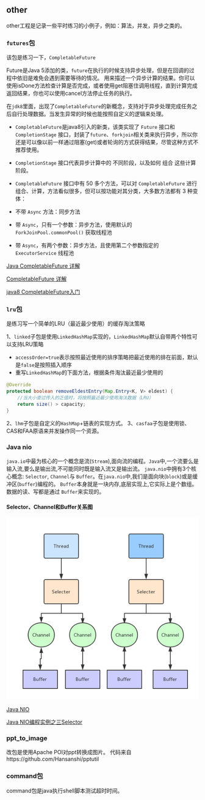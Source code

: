 ## other
other工程是记录一些平时练习的小例子，例如：算法，并发，异步之类的。
### `futures`包
该包是练习一下，`CompletableFuture`

Future是Java 5添加的类，`future`在执行的时候支持异步处理，但是在回调的过程中依旧是难免会遇到需要等待的情况。
用来描述一个异步计算的结果。你可以使用isDone方法检查计算是否完成，或者使用get阻塞住调用线程，直到计算完成返回结果，你也可以使用cancel方法停止任务的执行。

在`jdk8`里面，出现了`CompletableFuture`的新概念，支持对于异步处理完成任务之后自行处理数据。当发生异常的时候也能按照自定义的逻辑来处理。

* `CompletableFuture`是java8引入的新类，该类实现了 `Future` 接口和 `CompletionStage` 接口，封装了`future`、`forkjoin`相关类来执行异步，所以你还是可以像以前一样通过阻塞(get)或者轮询的方式获得结果，尽管这种方式不推荐使用。
* `CompletionStage` 接口代表异步计算中的 不同阶段，以及如何 组合 这些计算阶段。
* `CompletableFuture` 接口中有 50 多个方法，可以对 `CompletableFuture` 进行组合、计算，方法看似很多，但可以按功能对其分类，大多数方法都有 3 种变体：

* 不带 `Async` 方法：同步方法
* 带 `Async`，只有一个参数：异步方法，使用默认的 `ForkJoinPool.commonPool()` 获取线程池
* 带 `Async`，有两个参数：异步方法，且使用第二个参数指定的 `ExecutorService` 线程池

[Java CompletableFuture 详解](https://colobu.com/2016/02/29/Java-CompletableFuture/)

[CompletableFuture 详解](https://www.jianshu.com/p/6f3ee90ab7d3)

[java8 CompletableFuture入门](https://juejin.im/post/5c77b3ade51d456a045898c8)

### `lru`包
是练习写一个简单的LRU（最近最少使用）的缓存淘汰策略

1、`linked`子包是使用`LinkedHashMap`实现的，`LinkedHashMap`默认自带两个特性可以支持LRU策略
* `accessOrder=true`表示按照最近使用的排序策略把最近使用的排在前面，默认是`false`是按照插入顺序
* 重写`LinkedHashMap`的下面方法，根据条件淘汰最近最少使用的
```java
@Override
protected boolean removeEldestEntry(Map.Entry<K, V> eldest) {
    //当大小查过传入的乏值时，将按照最近最少使用淘汰数据（LRU）
    return size() > capacity;
}
```
2、`lhm`子包是自定义的`HashMap`+链表的实现方式。
3、`casfaa`子包是使用锁、CAS和FAA原语来并发操作同一个资源。

### Java nio
`java.io`中最为核心的一个概念是流(`Stream`),面向流的编程。`Java`中,一个流要么是输入流,要么是输出流,不可能同时既是输入流又是输出流。
`java.nio`中拥有3个核心概念: `Selector`, `Channel`与 `Buffer`。在`java.nio`中,我们是面向块(`block`)或是缓冲区(`buffer`)编程的。
`Buffer`本身就是一块内存,底层实现上,它实际上是个数组。数据的读、写都是通过 `Buffer`来实现的。
#### Selector、Channel和Buffer关系图
![Selector、Channel和Buffer关系图](./img/java-nio.png)

[Java NIO](https://scala.cool/2017/11/java-nio/)

[Java NIO编程实例之三Selector](https://zhuanlan.zhihu.com/p/26243285)

### ppt_to_image
改包是使用Apache POI对ppt转换成图片。
代码来自https://github.com/Hansanshi/pptutil

### command包
command包是java执行shell脚本测试超时时间。
